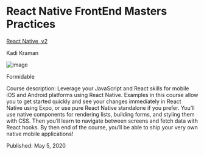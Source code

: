 # React Native FrontEnd Masters Practices

[React Native, v2](https://frontendmasters.com/courses/react-native-v2/)

Kadi Kraman

![image](https://user-images.githubusercontent.com/20091777/135791041-d44ce102-26f0-4c4c-a343-6ec782ac4cb0.png)

Formidable

Course description: Leverage your JavaScript and React skills for mobile iOS and Android platforms using React Native. Examples in this course allow you to get started quickly and see your changes immediately in React Native using Expo, or use pure React Native standalone if you prefer. You’ll use native components for rendering lists, building forms, and styling them with CSS. Then you’ll learn to navigate between screens and fetch data with React hooks. By then end of the course, you’ll be able to ship your very own native mobile applications!

Published: May 5, 2020
